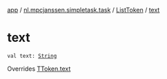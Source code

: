 [app](../../index.md) / [nl.mpcjanssen.simpletask.task](../index.md) / [ListToken](index.md) / [text](.)

# text

`val text: `[`String`](https://kotlinlang.org/api/latest/jvm/stdlib/kotlin/-string/index.html)

Overrides [TToken.text](../-t-token/text.md)

